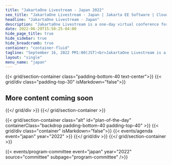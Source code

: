 ```yaml
---
title: "JakartaOne Livestream - Japan 2022"
seo_title: "JakartaOne Livestream - Japan | Jakarta EE Software | Cloud Native"
headline: "JakartaOne Livestream - Japan"
description: "JakartaOne Livestream is a one-day virtual conference for developers and technical business leaders that brings insights into the current state and future of Jakarta™ EE and related technologies focused on developing cloud native Java applications. This is the second edition of the event entirely in Japanese"
date: 2022-06-29T15:50:25-04:00
hide_page_title: true
hide_sidebar: true
hide_breadcrumb: true
container: "container-fluid"
tagline: "September 16, 2022 PM1:00(JST)<br>JakartaOne Livestream is a one-day virtual conference for developers and technical business leaders that brings insights into the current state and future of Jakarta™ EE and related technologies focused on developing cloud native Java applications. This is the second edition of the event entirely in Japanese"
layout: "single"
menu_name: "japan"
---
```


{{< grid/section-container class="padding-bottom-40 text-center">}}
  {{< grid/div class="padding-top-30" isMarkdown="false">}}
    <h2>More content coming soon</h2>
  {{</ grid/div >}}
{{</ grid/section-container >}}
<!-- Add agenda -->
{{< grid/section-container class="alt" id="plan-of-the-day" containerClass="backdrop padding-bottom-40 padding-top-40" >}}
  {{< grid/div class="container" isMarkdown="false">}}
    {{< events/agenda event="japan" year="2022" >}}
  {{</ grid/div >}}
{{</ grid/section-container >}}



<!-- Add speakers section -->

<!-- Add user carousel for committee -->
{{< events/program-committee event="japan" year="2022" source="committee" subpage="program-committee" />}}
